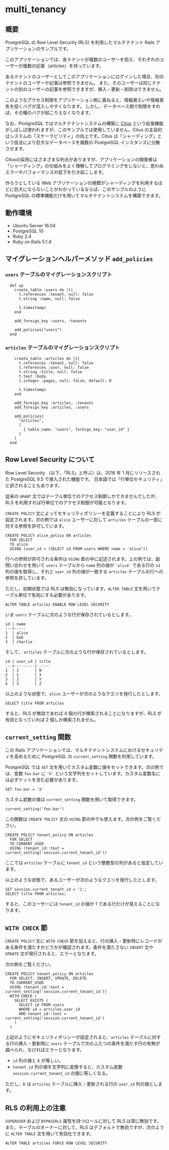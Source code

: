 # multi_tenancy

## 概要

PostgreSQL の Row Level Security (RLS) を利用したマルチテナント Rails アプリケーションのサンプルです。

このアプリケーションでは、各テナントが複数のユーザーを抱え、それぞれのユーザーが複数の記事（articles）を持っています。

あるテナントのユーザーとしてこのアプリケーションにログインした場合、別のテナントのユーザーや記事は参照できません。
また、そのユーザーは同じテナントの別のユーザーの記事を参照できますが、挿入・更新・削除はできません。

このようなアクセス制限をアプリケーション側に委ねると、情報漏えいや情報喪失を招くバグが混入しやすくなります。
しかし、データベース側で制限をすれば、その種のバグが起こりえなくなります。

なお、PostgreSQL ではマルチテナントシステムの構築に [Citus](https://www.citusdata.com/product/community) という拡張機能がしばしば使われますが、このサンプルでは使用していません。Citus の主目的はシステムの「スケーラビリティ」の向上です。Citus は「シャーディング」という技法により巨大なデータベースを複数の PostgreSQL インスタンスに分散させます。

Citusの採用にはさまざまな利点がありますが、アプリケーションの開発者は「シャーディング」の仕組みをよく理解してプログラミングをしないと、思わぬエラーやパフォーマンスの低下を引き起こします。

作ろうとしている Web アプリケーションの規模がシャーディングを利用するほどに巨大にならないことがわかっているならば、このサンプルのように PostgreSQL の標準機能だけを用いてマルチテナントシステムを構築できます。

## 動作環境

* Ubuntu Server 16.04
* PostgreSQL 10
* Ruby 2.4
* Ruby on Rails 5.1.4

## マイグレーションヘルパーメソッド `add_policies`

### `users` テーブルのマイグレーションスクリプト

```
  def up
    create_table :users do |t|
      t.references :tenant, null: false
      t.string :name, null: false

      t.timestamps
    end

    add_foreign_key :users, :tenants

    add_policies("users")
  end
```

### `articles` テーブルのマイグレーションスクリプト

```
    create_table :articles do |t|
      t.references :tenant, null: false
      t.references :user, null: false
      t.string :title, null: false
      t.text :body
      t.integer :pages, null: false, default: 0

      t.timestamps
    end

    add_foreign_key :articles, :tenants
    add_foreign_key :articles, :users

    add_policies(
      "articles",
      [
        { table_name: "users", foreign_key: "user_id" }
      ]
    )
  end
```

## Row Level Security について

Row Level Security （以下、「RLS」と呼ぶ）は、2016 年 1 月にリリースされた PostgreSQL 9.5 で導入された機能です。
日本語では「行単位セキュリティ」と訳されることもあります。

従来の `GRANT` 文ではテーブル単位でのアクセス制御しかできませんでしたが、RLS を利用すれば行単位でのアクセス制御が可能となります。

`CREATE POLICY` 文によってセキュリティポリシーを定義することにより RLS が設定されます。次の例では `alice` ユーザーに対して `articles` テーブルの一部に対する参照を許可しています。

```
CREATE POLICY alice_policy ON articles
  FOR SELECT
  TO alice
  USING (user_id = (SELECT id FROM users WHERE name = 'alice'))
```

行への参照が許可される条件は `USING` 節の中に記述されます。上の例では、副問い合わせを用いて `users` テーブルから `name` 列の値が `'alice'` である行の `id` 列の値を取得し、それと `user_id` 列の値が一致する `articles` テーブルの行への参照を許しています。

ただし、初期状態では RLS は無効になっています。`ALTER TABLE` 文を用いてテーブル単位で有効にする必要があります。

```
ALTER TABLE articles ENABLE ROW LEVEL SECURITY
```

いま `users` テーブルに次のような行が保存されているとします。

```
id | name
---+-----
1  | alice
2  | bob
3  | charlie
```

そして、 `articles` テーブルに次のような行が保存されているとします。

```
id | user_id | title
---+---------|------
1  | 1       | W
2  | 1       | X
3  | 2       | Y
4  | 3       | Z
```

以上のような状態で、`alice` ユーザーが次のようなクエリを発行したとします。

```
SELECT title FROM articles
```

すると、RLS が無効であれば 4 個の行が検索されることになりますが、RLS が有効となっていれば 2 個しか検索されません。

## `current_setting` 関数

この Rails アプリケーションでは、マルチテナントシステムにおけるセキュリティを高めるために PostgreSQL の `current_setting` 関数を利用しています。

PostgreSQL では `SET` 文を用いてカスタム変数に値をセットできます。次の例では、変数 `foo.bar` に `'X'` という文字列をセットしています。カスタム変数名には必ずドットを含む必要があります。

```
SET foo.bar = 'X'
```

カスタム変数の値は `current_setting` 関数を用いて取得できます。

```
current_setting('foo.bar')
```

この関数は `CREATE POLICY` 文の `USING` 節の中でも使えます。次の例をご覧ください。

```
CREATE POLICY tenant_policy ON articles
  FOR SELECT
  TO CURRENT_USER
  USING (tenant_id::text = current_setting('session.current_tenant_id'))
```

ここでは `articles` テーブルに `tenant_id` という整数型の列があると仮定しています。

以上のような状態で、あるユーザーが次のようなクエリを発行したとします。

```
SET session.current_tenant_id = '1';
SELECT title FROM articles;
```

すると、このユーザーには `tenant_id` の値が 1 である行だけが見えることになります。

## `WITH CHECK` 節

`CREATE POLICY` 文に `WITH CHECK` 節を加えると、行の挿入・更新時にレコードがある条件を満たすかどうかが確認されます。条件を満たさない `INSERT` 文や `UPDATE` 文が発行されると、エラーとなります。

次の例をご覧ください。

```
CREATE POLICY tenant_policy ON articles
  FOR SELECT, INSERT, UPDATE, DELETE
  TO CURRENT_USER
  USING (tenant_id::text = current_setting('session.current_tenant_id'))
  WITH CHECK (
    SELECT EXISTS (
      SELECT id FROM users
      WHERE id = articles.user_id
      AND tenant_id::text = current_setting('session.current_tenant_id')
    )
  )
```

上記のようにセキュリティポリシーが設定されると、`articles` テーブルに対する行の挿入・更新時に `users` テーブルで次のふたつの条件を満たす行の有無が調べられ、なければエラーとなります。

* `id` 列の値と *k* が等しい。
* `tenant_id` 列の値を文字列に変換すると、カスタム変数 `session.current_tenant_id` の値に等しくなる。

ただし、*k* は `articles` テーブルに挿入・更新される行の `user_id` 列の値とします。

## RLS の利用上の注意

`SUPERUSER` および `BYPASSRLS` 属性を持つロールに対して RLS は常に無効です。また、テーブルのオーナーに対して、RLS はデフォルトで無効ですが、次のように `ALTER TABLE` 文を用いて有効化できます。

```
ALTER TABLE articles FORCE ROW LEVEL SECURITY
```
